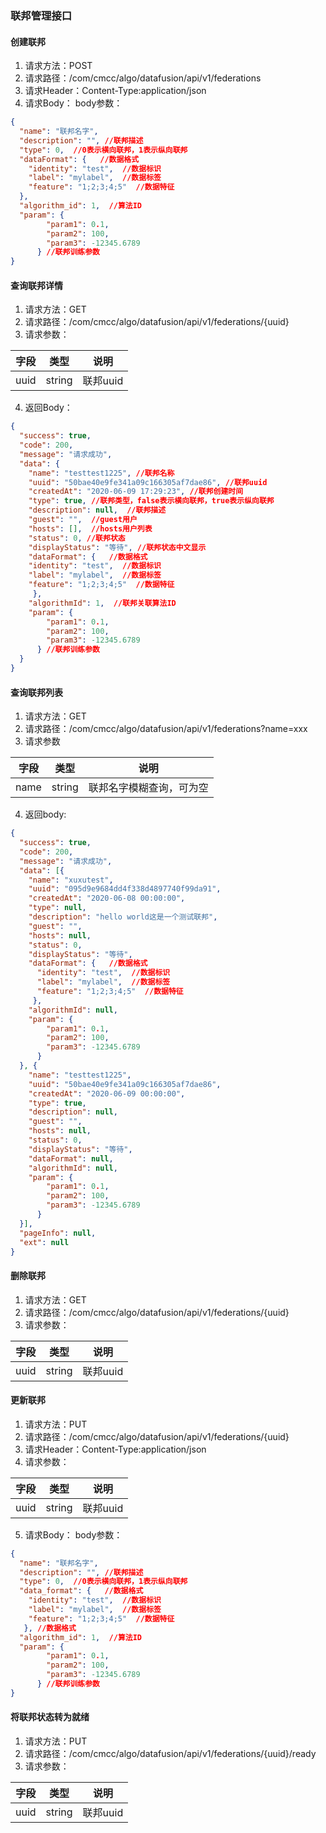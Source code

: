 ### 联邦管理接口

#### 创建联邦
1. 请求方法：POST
2. 请求路径：/com/cmcc/algo/datafusion/api/v1/federations
3. 请求Header：Content-Type:application/json
4. 请求Body：
body参数：
```json
{
  "name": "联邦名字",
  "description": "", //联邦描述
  "type": 0,  //0表示横向联邦，1表示纵向联邦
  "dataFormat": {   //数据格式
    "identity": "test",  //数据标识
    "label": "mylabel",  //数据标签
    "feature": "1;2;3;4;5"  //数据特征
  },
  "algorithm_id": 1,  //算法ID
  "param": {
        "param1": 0.1,
        "param2": 100,
        "param3": -12345.6789
      } //联邦训练参数
}
```

#### 查询联邦详情
1. 请求方法：GET
2. 请求路径：/com/cmcc/algo/datafusion/api/v1/federations/{uuid}
3. 请求参数：

| 字段 | 类型 | 说明 |
| ---- | ---- | ---- |
| uuid | string | 联邦uuid |

4. 返回Body：
```json
{
  "success": true,
  "code": 200,
  "message": "请求成功",
  "data": {
    "name": "testtest1225", //联邦名称
    "uuid": "50bae40e9fe341a09c166305af7dae86", //联邦uuid
    "createdAt": "2020-06-09 17:29:23", //联邦创建时间
    "type": true, //联邦类型，false表示横向联邦，true表示纵向联邦
    "description": null,  //联邦描述
    "guest": "",  //guest用户
    "hosts": [],  //hosts用户列表
    "status": 0, //联邦状态
    "displayStatus": "等待", //联邦状态中文显示
    "dataFormat": {   //数据格式
    "identity": "test",  //数据标识
    "label": "mylabel",  //数据标签
    "feature": "1;2;3;4;5"  //数据特征
     }, 
    "algorithmId": 1,  //联邦关联算法ID
    "param": {
        "param1": 0.1,
        "param2": 100,
        "param3": -12345.6789
      } //联邦训练参数
  }
}
```

#### 查询联邦列表
1. 请求方法：GET
2. 请求路径：/com/cmcc/algo/datafusion/api/v1/federations?name=xxx
3. 请求参数

| 字段 | 类型 | 说明 |
| ---- | ---- | ---- |
| name | string | 联邦名字模糊查询，可为空 |

4. 返回body:
```json
{
  "success": true,
  "code": 200,
  "message": "请求成功",
  "data": [{
    "name": "xuxutest",
    "uuid": "095d9e9684dd4f338d4897740f99da91",
    "createdAt": "2020-06-08 00:00:00",
    "type": null,
    "description": "hello world这是一个测试联邦",
    "guest": "",
    "hosts": null,
    "status": 0,
    "displayStatus": "等待",
    "dataFormat": {   //数据格式
      "identity": "test",  //数据标识
      "label": "mylabel",  //数据标签
      "feature": "1;2;3;4;5"  //数据特征
     },
    "algorithmId": null,
    "param": {
        "param1": 0.1,
        "param2": 100,
        "param3": -12345.6789
      }
  }, {
    "name": "testtest1225",
    "uuid": "50bae40e9fe341a09c166305af7dae86",
    "createdAt": "2020-06-09 00:00:00",
    "type": true,
    "description": null,
    "guest": "",
    "hosts": null,
    "status": 0,
    "displayStatus": "等待",
    "dataFormat": null,
    "algorithmId": null,
    "param": {
        "param1": 0.1,
        "param2": 100,
        "param3": -12345.6789
      }
  }],
  "pageInfo": null,
  "ext": null
}
```

#### 删除联邦
1. 请求方法：GET
2. 请求路径：/com/cmcc/algo/datafusion/api/v1/federations/{uuid}
3. 请求参数：

| 字段 | 类型 | 说明 |
| ---- | ---- | ---- |
uuid | string | 联邦uuid 


#### 更新联邦
1. 请求方法：PUT
2. 请求路径：/com/cmcc/algo/datafusion/api/v1/federations/{uuid}
3. 请求Header：Content-Type:application/json
4. 请求参数：

| 字段 | 类型 | 说明 |
| ---- | ---- | ---- |
uuid | string | 联邦uuid 
5. 请求Body：
body参数：
```json
{
  "name": "联邦名字",
  "description": "", //联邦描述
  "type": 0,  //0表示横向联邦，1表示纵向联邦
  "data_format": {   //数据格式
    "identity": "test",  //数据标识
    "label": "mylabel",  //数据标签
    "feature": "1;2;3;4;5"  //数据特征
   }, //数据格式
  "algorithm_id": 1,  //算法ID
  "param": {
        "param1": 0.1,
        "param2": 100,
        "param3": -12345.6789
      } //联邦训练参数
}
```


#### 将联邦状态转为就绪
1. 请求方法：PUT
2. 请求路径：/com/cmcc/algo/datafusion/api/v1/federations/{uuid}/ready
3. 请求参数：

| 字段 | 类型 | 说明 |
| ---- | ---- | ---- |
uuid | string | 联邦uuid 
